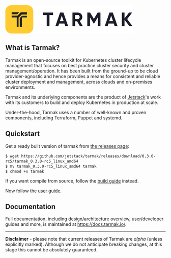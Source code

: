 ![tarmak logo](/docs/static/logo-tarmak-400px.png)

## What is Tarmak?

Tarmak is an open-source toolkit for Kubernetes cluster lifecycle management
that focuses on best practice cluster security and cluster
management/operation. It has been built from the ground-up to be cloud
provider-agnostic and hence provides a means for consistent and reliable
cluster deployment and management, across clouds and on-premises environments.

Tarmak and its underlying components are the product of
[Jetstack](https://www.jetstack.io)'s work with  its customers to build and
deploy Kubernetes in production at scale.

Under-the-hood, Tarmak uses a number of well-known and proven components,
including Terraform, Puppet and systemd.

## Quickstart

Get a ready built version of tarmak from [the releases
page](https://github.com/jetstack/tarmak/releases):

    $ wget https://github.com/jetstack/tarmak/releases/download/0.3.0-rc5/tarmak_0.3.0-rc5_linux_amd64
    $ mv tarmak_0.3.0-rc5_linux_amd64 tarmak
    $ chmod +x tarmak

If you want compile from source, follow the [build
guide](https://docs.tarmak.io/developer-guide.html#building-tarmak)
instead.

Now follow the [user guide](https://docs.tarmak.io/user-guide.html).

## Documentation

Full documentation, including design/architecture overview, user/developer
guides and more, is maintained at https://docs.tarmak.io/.

----

**Disclaimer** - please note that current releases of Tarmak are *alpha*
(unless explicitly marked).  Although we do not anticipate breaking changes, at
this stage this cannot be absolutely guaranteed.

